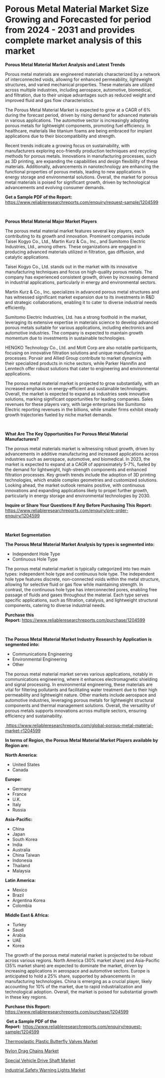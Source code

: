 <p><h1>Porous Metal Material Market Size Growing and Forecasted for period from 2024 - 2031 and provides complete market analysis of this market</h1></p><p><strong>Porous Metal Material Market Analysis and Latest Trends</strong></p>
<p><p>Porous metal materials are engineered materials characterized by a network of interconnected voids, allowing for enhanced permeability, lightweight structures, and varied mechanical properties. These materials are utilized across multiple industries, including aerospace, automotive, biomedical, and filtration, due to their unique advantages such as reduced weight and improved fluid and gas flow characteristics.</p><p>The Porous Metal Material Market is expected to grow at a CAGR of 6% during the forecast period, driven by rising demand for advanced materials in various applications. The automotive sector is increasingly adopting porous metals for lightweight components, promoting fuel efficiency. In healthcare, materials like titanium foams are being embraced for implant applications due to their biocompatibility and strength.</p><p>Recent trends indicate a growing focus on sustainability, with manufacturers exploring eco-friendly production techniques and recycling methods for porous metals. Innovations in manufacturing processes, such as 3D printing, are expanding the capabilities and design flexibility of these materials. Additionally, advancements in nanotechnology are enhancing the functional properties of porous metals, leading to new applications in energy storage and environmental solutions. Overall, the market for porous metal materials is poised for significant growth, driven by technological advancements and evolving consumer demands.</p></p>
<p><strong>Get a Sample PDF of the Report:&nbsp;</strong> <a href="https://www.reliableresearchreports.com/enquiry/request-sample/1204599?utm_campaign=102&utm_medium=2&utm_source=Github&utm_content=ia&utm_term=31122024&utm_id=porous-metal-material">https://www.reliableresearchreports.com/enquiry/request-sample/1204599</a></p>
<p>&nbsp;</p>
<p><strong>Porous Metal Material Major Market Players</strong></p>
<p><p>The porous metal material market features several key players, each contributing to its growth and innovation. Prominent companies include Taisei Kogyo Co., Ltd., Martin Kurz & Co., Inc., and Sumitomo Electric Industries, Ltd., among others. These organizations are engaged in producing advanced materials utilized in filtration, gas diffusion, and catalytic applications.</p><p>Taisei Kogyo Co., Ltd. stands out in the market with its innovative manufacturing techniques and focus on high-quality porous metals. The company has experienced consistent growth, driven by increasing demand in industrial applications, particularly in energy and environmental sectors. </p><p>Martin Kurz & Co., Inc. specializes in advanced porous metal structures and has witnessed significant market expansion due to its investments in R&D and strategic collaborations, enabling it to cater to diverse industrial needs efficiently. </p><p>Sumitomo Electric Industries, Ltd. has a strong foothold in the market, leveraging its extensive expertise in materials science to develop advanced porous metals suitable for various applications, including electronics and automotive industries. The company is expected to maintain growth momentum due to investments in sustainable technologies.</p><p>HENGKO Technology Co., Ltd. and Mott Corp are also notable participants, focusing on innovative filtration solutions and unique manufacturing processes. Porvair and Allied Group contribute to market dynamics with their specialized products in niche sectors, while Parker Hannifin and Lenntech offer robust solutions that cater to engineering and environmental applications.</p><p>The porous metal material market is projected to grow substantially, with an increased emphasis on energy-efficient and sustainable technologies. Overall, the market is expected to expand as industries seek innovative solutions, marking significant opportunities for leading companies. Sales revenues for these players vary, with large enterprises like Sumitomo Electric reporting revenues in the billions, while smaller firms exhibit steady growth trajectories fueled by niche market demands.</p></p>
<p>&nbsp;</p>
<p><strong>What Are The Key Opportunities For Porous Metal Material Manufacturers?</strong></p>
<p><p>The porous metal materials market is witnessing robust growth, driven by advancements in additive manufacturing and increased applications across industries such as aerospace, automotive, and biomedical. In 2023, the market is expected to expand at a CAGR of approximately 5-7%, fueled by the demand for lightweight, high-strength components and enhanced filtration processes. Key growth trends include the adoption of 3D printing technologies, which enable complex geometries and customized solutions. Looking ahead, the market outlook remains positive, with continuous innovations and expanding applications likely to propel further growth, particularly in energy storage and environmental technologies by 2030.</p></p>
<p><strong>Inquire or Share Your Questions If Any Before Purchasing This Report:</strong> <a href="https://www.reliableresearchreports.com/enquiry/pre-order-enquiry/1204599?utm_campaign=102&utm_medium=2&utm_source=Github&utm_content=ia&utm_term=31122024&utm_id=porous-metal-material">https://www.reliableresearchreports.com/enquiry/pre-order-enquiry/1204599</a></p>
<p>&nbsp;</p>
<p><strong>Market Segmentation</strong></p>
<p><strong>The Porous Metal Material Market Analysis by types is segmented into:</strong></p>
<p><ul><li>Independent Hole Type</li><li>Continuous Hole Type</li></ul></p>
<p><p>The porous metal material market is typically categorized into two main types: independent hole type and continuous hole type. The independent hole type features discrete, non-connected voids within the metal structure, allowing for selective fluid or gas flow while maintaining strength. In contrast, the continuous hole type has interconnected pores, enabling free passage of fluids and gases throughout the material. Each type serves specific applications, such as filtration, catalysis, and lightweight structural components, catering to diverse industrial needs.</p></p>
<p><strong>Purchase this Report:&nbsp;</strong><a href="https://www.reliableresearchreports.com/purchase/1204599?utm_campaign=102&utm_medium=2&utm_source=Github&utm_content=ia&utm_term=31122024&utm_id=porous-metal-material">https://www.reliableresearchreports.com/purchase/1204599</a></p>
<p>&nbsp;</p>
<p><strong>The Porous Metal Material Market Industry Research by Application is segmented into:</strong></p>
<p><ul><li>Communications Engineering</li><li>Environmental Engineering</li><li>Other</li></ul></p>
<p><p>The porous metal material market serves various applications, notably in communications engineering, where it enhances electromagnetic shielding and signal processing. In environmental engineering, these materials are vital for filtering pollutants and facilitating water treatment due to their high permeability and lightweight nature. Other markets include aerospace and automotive industries, leveraging porous metals for lightweight structural components and thermal management solutions. Overall, the versatility of porous metals supports innovations across multiple sectors, ensuring efficiency and sustainability.</p></p>
<p><a href="https://www.reliableresearchreports.com/global-porous-metal-material-market-r1204599?utm_campaign=102&utm_medium=2&utm_source=Github&utm_content=ia&utm_term=31122024&utm_id=porous-metal-material">&nbsp;https://www.reliableresearchreports.com/global-porous-metal-material-market-r1204599</a></p>
<p><strong>In terms of Region, the Porous Metal Material Market Players available by Region are:</strong></p>
<p>
    <p> <strong> North America: </strong>
        <ul>
            <li>United States</li>
            <li>Canada</li>
        </ul>
        </p> 
    <p> <strong> Europe: </strong>
        <ul>
            <li>Germany</li>
            <li>France</li>
            <li>U.K.</li>
            <li>Italy</li>
            <li>Russia</li>
        </ul>
        </p> 
    <p> <strong> Asia-Pacific: </strong>
        <ul>
            <li>China</li>
            <li>Japan</li>
            <li>South Korea</li>
            <li>India</li>
            <li>Australia</li>
            <li>China Taiwan</li>
            <li>Indonesia</li>
            <li>Thailand</li>
            <li>Malaysia</li>
        </ul>
        </p> 
    <p> <strong> Latin America: </strong>
        <ul>
            <li>Mexico</li>
            <li>Brazil</li>
            <li>Argentina Korea</li>
            <li>Colombia</li>
        </ul>
        </p> 
    <p> <strong> Middle East & Africa: </strong>
        <ul>
            <li>Turkey</li>
            <li>Saudi</li>
            <li>Arabia</li>
            <li>UAE</li>
            <li>Korea</li>
        </ul>
    </p>
    </p>
<p><p>The growth of the porous metal material market is projected to be robust across various regions. North America (30% market share) and Asia-Pacific (35% market share) are expected to dominate the market, driven by increasing applications in aerospace and automotive sectors. Europe is anticipated to hold a 25% share, supported by advancements in manufacturing technologies. China is emerging as a crucial player, likely accounting for 10% of the market, due to rapid industrialization and technological adoption. Overall, the market is poised for substantial growth in these key regions.</p></p>
<p><strong>Purchase this Report: </strong><a href="https://www.reliableresearchreports.com/purchase/1204599?utm_campaign=102&utm_medium=2&utm_source=Github&utm_content=ia&utm_term=31122024&utm_id=porous-metal-material">https://www.reliableresearchreports.com/purchase/1204599</a></p>
<p>&nbsp;<strong>Get a Sample PDF of the Report:&nbsp;&nbsp;</strong><a href="https://www.reliableresearchreports.com/enquiry/request-sample/1204599?utm_campaign=102&utm_medium=2&utm_source=Github&utm_content=ia&utm_term=31122024&utm_id=porous-metal-material">https://www.reliableresearchreports.com/enquiry/request-sample/1204599</a></p>
<p><strong></strong></p>
<p><p><a href="https://github.com/pearlinewhite4692/Market-Research-Report-List-1/blob/main/thermoplastic-plastic-butterfly-valves-market.md?utm_campaign=102&utm_medium=2&utm_source=Github&utm_content=ia&utm_term=31122024&utm_id=porous-metal-material">Thermoplastic Plastic Butterfly Valves Market</a></p><p><a href="https://github.com/FlorianWolf90/Market-Research-Report-List-1/blob/main/nylon-drag-chains-market.md?utm_campaign=102&utm_medium=2&utm_source=Github&utm_content=ia&utm_term=31122024&utm_id=porous-metal-material">Nylon Drag Chains Market</a></p><p><a href="https://github.com/hillsmyung726/Market-Research-Report-List-1/blob/main/special-vehicle-drive-shaft-market.md?utm_campaign=102&utm_medium=2&utm_source=Github&utm_content=ia&utm_term=31122024&utm_id=porous-metal-material">Special Vehicle Drive Shaft Market</a></p><p><a href="https://github.com/NargisHussain75/Market-Research-Report-List-1/blob/main/industrial-safety-warning-lights-market.md?utm_campaign=102&utm_medium=2&utm_source=Github&utm_content=ia&utm_term=31122024&utm_id=porous-metal-material">Industrial Safety Warning Lights Market</a></p></p>